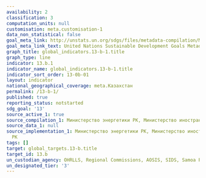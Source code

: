 ```yaml
---
availability: 2
classification: 3
computation_units: null
customisation: meta.customisation-1
data_non_statistical: false
goal_meta_link: http://unstats.un.org/sdgs/files/metadata-compilation/Metadata-Goal-13.pdf
goal_meta_link_text: United Nations Sustainable Development Goals Metadata (pdf 759kB)
graph_title: global_indicators.13-b-1.title
graph_type: line
indicator: 13.b.1
indicator_name: global_indicators.13-b-1.title
indicator_sort_order: 13-0b-01
layout: indicator
national_geographical_coverage: meta.Казахстан
permalink: /13-b-1/
published: true
reporting_status: notstarted
sdg_goal: '13'
source_active_1: true
source_compilation_1: Министерство энергетики РК, Министерство иностранных дел РК
source_data_1: null
source_implementation_1: Министерство энергетики РК, Министерство иностранных дел
  РК
tags: []
target: global_targets.13-b.title
target_id: 13.b
un_custodian_agency: OHRLLS, Regional Commissions, AOSIS, SIDS, Samoa Pathway
un_designated_tier: '3'
---
```

